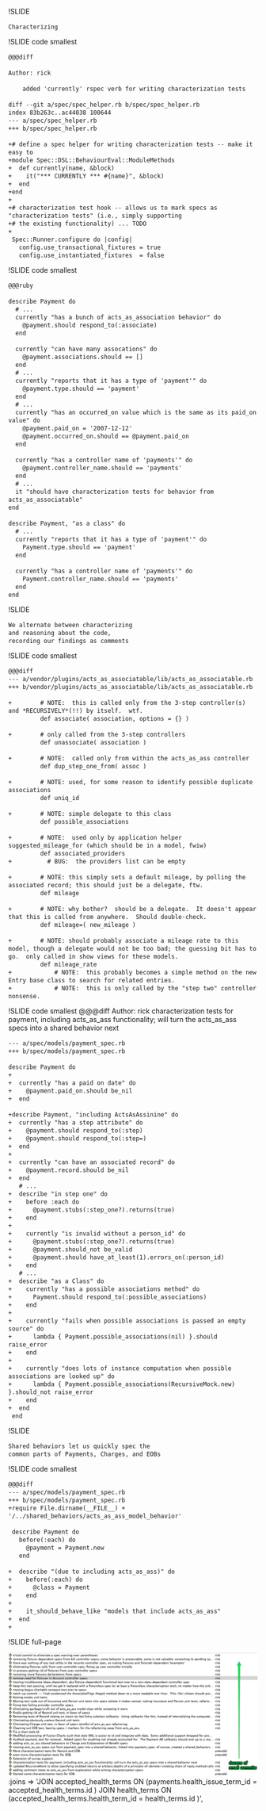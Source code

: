 
!SLIDE

    Characterizing

!SLIDE code smallest

    @@@diff
    
    Author: rick 
    
        added 'currently' rspec verb for writing characterization tests
    
    diff --git a/spec/spec_helper.rb b/spec/spec_helper.rb
    index 83b263c..ac44038 100644
    --- a/spec/spec_helper.rb
    +++ b/spec/spec_helper.rb
    
    +# define a spec helper for writing characterization tests -- make it easy to 
    +module Spec::DSL::BehaviourEval::ModuleMethods 
    +  def currently(name, &block)
    +    it("*** CURRENTLY *** #{name}", &block)
    +  end
    +end
    +
    +# characterization test hook -- allows us to mark specs as "characterization tests" (i.e., simply supporting
    +# the existing functionality) ... TODO
    +
     Spec::Runner.configure do |config|
       config.use_transactional_fixtures = true
       config.use_instantiated_fixtures  = false

!SLIDE code smallest

    @@@ruby
    
    describe Payment do
      # ...    
      currently "has a bunch of acts_as_association behavior" do
        @payment.should respond_to(:associate)
      end
    
      currently "can have many assocations" do
        @payment.associations.should == []
      end
      # ...
      currently "reports that it has a type of 'payment'" do
        @payment.type.should == 'payment'
      end
      # ...    
      currently "has an occurred_on value which is the same as its paid_on value" do
        @payment.paid_on = '2007-12-12'
        @payment.occurred_on.should == @payment.paid_on
      end
    
      currently "has a controller name of 'payments'" do
        @payment.controller_name.should == 'payments'
      end
      # ...    
      it "should have characterization tests for behavior from acts_as_associatable"
    end
    
    describe Payment, "as a class" do
      # ...     
      currently "reports that it has a type of 'payment'" do
        Payment.type.should == 'payment'
      end
    
      currently "has a controller name of 'payments'" do
        Payment.controller_name.should == 'payments'
      end
    end

!SLIDE

    We alternate between characterizing
    and reasoning about the code,
    recording our findings as comments

!SLIDE code smallest

    @@@diff
    --- a/vendor/plugins/acts_as_associatable/lib/acts_as_associatable.rb
    +++ b/vendor/plugins/acts_as_associatable/lib/acts_as_associatable.rb
     
    +        # NOTE:  this is called only from the 3-step controller(s) and *RECURSIVELY*(!!) by itself.  wtf.
             def associate( association, options = {} )
     
    +        # only called from the 3-step controllers
             def unassociate( association )
     
    +        # NOTE:  called only from within the acts_as_ass controller 
             def dup_step_one_from( assoc )
     
    +        # NOTE: used, for some reason to identify possible duplicate associations
             def uniq_id
     
    +        # NOTE: simple delegate to this class
             def possible_associations
     
    +        # NOTE:  used only by application helper suggested_mileage_for (which should be in a model, fwiw)
             def associated_providers
    +          # BUG:  the providers list can be empty
     
    +        # NOTE: this simply sets a default mileage, by polling the associated record; this should just be a delegate, ftw.
             def mileage
     
    +        # NOTE: why bother?  should be a delegate.  It doesn't appear that this is called from anywhere.  Should double-check.
             def mileage=( new_mileage )
     
    +        # NOTE: should probably associate a mileage rate to this model, though a delegate would not be too bad; the guessing bit has to go.  only called in show views for these models.
             def mileage_rate
    +            # NOTE:  this probably becomes a simple method on the new Entry base class to search for related entries.
    +            # NOTE:  this is only called by the "step two" controller nonsense.

!SLIDE code smallest
    @@@diff
    Author: rick
        characterization tests for payment, including acts_as_ass 
        functionality; will turn the acts_as_ass specs into a shared behavior next
    
    --- a/spec/models/payment_spec.rb
    +++ b/spec/models/payment_spec.rb
    
    describe Payment do
    +  
    +  currently "has a paid on date" do
    +    @payment.paid_on.should be_nil
    +  end
       
    +describe Payment, "including ActsAsAssinine" do
    +  currently "has a step attribute" do
    +    @payment.should respond_to(:step)
    +    @payment.should respond_to(:step=)
    +  end
    +  
    +  currently "can have an associated record" do
    +    @payment.record.should be_nil
    +  end
       # ...
    +  describe "in step one" do
    +    before :each do
    +      @payment.stubs(:step_one?).returns(true)
    +    end
    +    
    +    currently "is invalid without a person_id" do
    +      @payment.stubs(:step_one?).returns(true)
    +      @payment.should_not be_valid
    +      @payment.should have_at_least(1).errors_on(:person_id)
    +    end
       # ... 
    +  describe "as a Class" do
    +    currently "has a possible associations method" do
    +      Payment.should respond_to(:possible_associations)
    +    end
    +    
    +    currently "fails when possible associations is passed an empty source" do
    +      lambda { Payment.possible_associations(nil) }.should raise_error
    +    end
    +    
    +    currently "does lots of instance computation when possible associations are looked up" do
    +      lambda { Payment.possible_associations(RecursiveMock.new) }.should_not raise_error
    +    end
    +  end
     end

!SLIDE

    Shared behaviors let us quickly spec the 
    common parts of Payments, Charges, and EOBs

!SLIDE code smallest

    @@@diff
    --- a/spec/models/payment_spec.rb
    +++ b/spec/models/payment_spec.rb
    +require File.dirname(__FILE__) + '/../shared_behaviors/acts_as_ass_model_behavior'
     
     describe Payment do
       before(:each) do
         @payment = Payment.new
       end
       
    +  describe "(due to including acts_as_ass)" do
    +    before(:each) do
    +      @class = Payment
    +    end
    +
    +    it_should_behave_like "models that include acts_as_ass"
    +  end
    +

!SLIDE full-page

<img src="cleanup.png" width="550">
                      :joins => 'JOIN accepted_health_terms ON (payments.health_issue_term_id = accepted_health_terms.id ) JOIN health_terms ON (accepted_health_terms.health_term_id = health_terms.id )',    